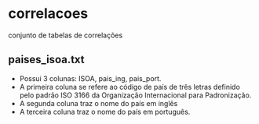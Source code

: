 # correlacoes
conjunto de tabelas de correlações

 ## paises_isoa.txt
- Possui 3 colunas: ISOA, pais_ing, pais_port.
- A primeira coluna se refere ao código de país de três letras definido pelo
padrão ISO 3166 da Organização Internacional para Padronização.
- A segunda coluna traz o nome do país em inglês
- A terceira coluna traz o nome do país em português.
